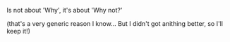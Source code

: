 Is not about 'Why', it's about 'Why not?'

(that's a very generic reason I know... But I didn't got anithing better, so I'll keep it!)
